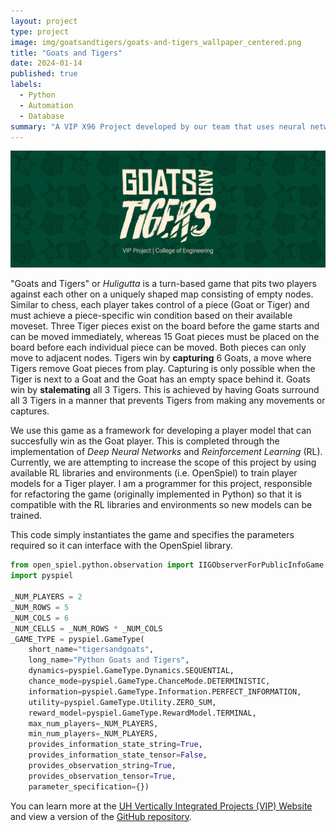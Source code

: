 ```yaml
---
layout: project
type: project
image: img/goatsandtigers/goats-and-tigers_wallpaper_centered.png
title: "Goats and Tigers"
date: 2024-01-14
published: true
labels:
  - Python
  - Automation
  - Database
summary: "A VIP X96 Project developed by our team that uses neural networks to infer optimal board game strategies."
---
```


<img class="img-fluid" src="../img/goatsandtigers/goats-and-tigers_wallpaper.png">

"Goats and Tigers" or _Huligutta_ is a turn-based game that pits two players against each other on a uniquely shaped map consisting of empty nodes. Similar to chess, each player takes control of a piece (Goat or Tiger) and must achieve a piece-specific win condition based on their available moveset. Three Tiger pieces exist on the board before the game starts and can be moved immediately, whereas 15 Goat pieces must be placed on the board before each individual piece can be moved. Both pieces can only move to adjacent nodes. Tigers win by **capturing** 6 Goats, a move where Tigers remove Goat pieces from play. Capturing is only possible when the Tiger is next to a Goat and the Goat has an empty space behind it. Goats win by **stalemating** all 3 Tigers. This is achieved by having Goats surround all 3 Tigers in a manner that prevents Tigers from making any movements or captures.

We use this game as a framework for developing a player model that can succesfully win as the Goat player. This is completed through the implementation of _Deep Neural Networks_ and _Reinforcement Learning_ (RL). Currently, we are attempting to increase the scope of this project by using available RL libraries and environments (i.e. OpenSpiel) to train player models for a Tiger player. I am a programmer for this project, responsible for refactoring the game (originally implemented in Python) so that it is compatible with the RL libraries and environments so new models can be trained.

This code simply instantiates the game and specifies the parameters required so it can interface with the OpenSpiel library.

```python
from open_spiel.python.observation import IIGObserverForPublicInfoGame
import pyspiel

_NUM_PLAYERS = 2
_NUM_ROWS = 5
_NUM_COLS = 6
_NUM_CELLS = _NUM_ROWS * _NUM_COLS
_GAME_TYPE = pyspiel.GameType(
    short_name="tigersandgoats",
    long_name="Python Goats and Tigers",
    dynamics=pyspiel.GameType.Dynamics.SEQUENTIAL,
    chance_mode=pyspiel.GameType.ChanceMode.DETERMINISTIC,
    information=pyspiel.GameType.Information.PERFECT_INFORMATION,
    utility=pyspiel.GameType.Utility.ZERO_SUM,
    reward_model=pyspiel.GameType.RewardModel.TERMINAL,
    max_num_players=_NUM_PLAYERS,
    min_num_players=_NUM_PLAYERS,
    provides_information_state_string=True,
    provides_information_state_tensor=False,
    provides_observation_string=True,
    provides_observation_tensor=True,
    parameter_specification={})
```

You can learn more at the [UH Vertically Integrated Projects (VIP) Website](https://manoa.hawaii.edu/uh-vip/project/asig/) and view a version of the [GitHub repository](https://github.com/nsanthan/tigersandgoats).